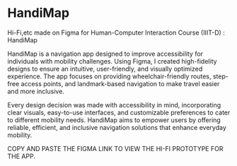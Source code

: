 # HandiMap
Hi-Fi,etc made on Figma for Human-Computer Interaction Course (IIIT-D) : HandiMap

HandiMap is a navigation app designed to improve accessibility for individuals with mobility challenges. Using Figma, I created high-fidelity designs to ensure an intuitive, user-friendly, and visually optimized experience. The app focuses on providing wheelchair-friendly routes, step-free access points, and landmark-based navigation to make travel easier and more inclusive.

Every design decision was made with accessibility in mind, incorporating clear visuals, easy-to-use interfaces, and customizable preferences to cater to different mobility needs. HandiMap aims to empower users by offering reliable, efficient, and inclusive navigation solutions that enhance everyday mobility.



COPY AND PASTE THE FIGMA LINK TO VIEW THE HI-FI PROTOTYPE FOR THE APP.
